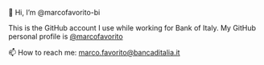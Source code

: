 👋 Hi, I’m @marcofavorito-bi

This is the GitHub account I use while working for Bank of Italy. My GitHub personal profile is [@marcofavorito](https://github.com/marcofavorito/)

📫 How to reach me: marco.favorito@bancaditalia.it


<!---
marcofavorito-bi/marcofavorito-bi is a ✨ special ✨ repository because its `README.md` (this file) appears on your GitHub profile.
You can click the Preview link to take a look at your changes.
--->
